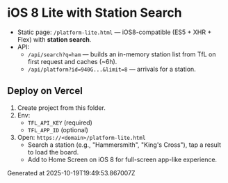 # iOS 8 Lite with Station Search

- Static page: `/platform-lite.html` — iOS8-compatible (ES5 + XHR + Flex) with **station search**.
- API:
  - `/api/search?q=ham` — builds an in-memory station list from TfL on first request and caches (~6h).
  - `/api/platform?id=940G...&limit=8` — arrivals for a station.

## Deploy on Vercel
1) Create project from this folder.
2) Env:
   - `TFL_API_KEY` (required)
   - `TFL_APP_ID` (optional)
3) Open: `https://<domain>/platform-lite.html`
   - Search a station (e.g., "Hammersmith", "King's Cross"), tap a result to load the board.
   - Add to Home Screen on iOS 8 for full-screen app-like experience.

Generated at 2025-10-19T19:49:53.867007Z
